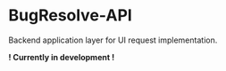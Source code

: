 # BugResolve-API

Backend application layer for UI request implementation. 

**! Currently in development !**
